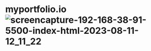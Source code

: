# myportfolio.io![screencapture-192-168-38-91-5500-index-html-2023-08-11-12_11_22](https://github.com/Radhika-Bhavar/myportfolio.io/assets/134690119/52e84435-579c-433b-b6f3-b438b0cb5e91)
